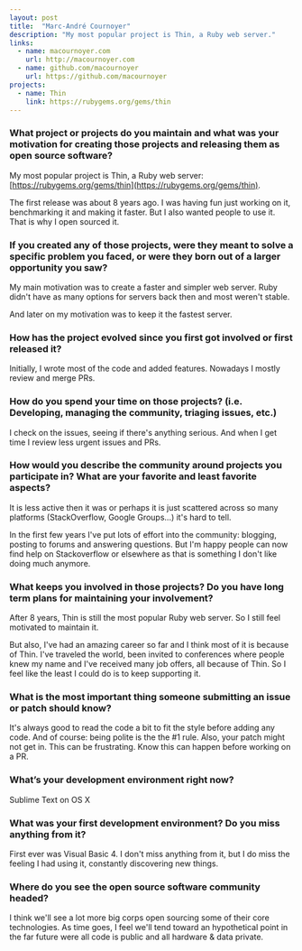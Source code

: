 ```yaml
---
layout: post
title:  "Marc-André Cournoyer"
description: "My most popular project is Thin, a Ruby web server."
links:
  - name: macournoyer.com
    url: http://macournoyer.com
  - name: github.com/macournoyer
    url: https://github.com/macournoyer
projects:
  - name: Thin
    link: https://rubygems.org/gems/thin
---
```


### What project or projects do you maintain and what was your motivation for creating those projects and releasing them as open source software?

My most popular project is Thin, a Ruby web server:
[https://rubygems.org/gems/thin](https://rubygems.org/gems/thin).

The first release was about 8 years ago. I was having fun just working on it,
benchmarking it and making it faster. But I also wanted people to use it. That
is why I open sourced it.

### If you created any of those projects, were they meant to solve a specific problem you faced, or were they born out of a larger opportunity you saw?

My main motivation was to create a faster and simpler web server. Ruby didn't
have as many options for servers back then and most weren't stable.

And later on my motivation was to keep it the fastest server.

### How has the project evolved since you first got involved or first released it?

Initially, I wrote most of the code and added features. Nowadays I mostly review
and merge PRs.

### How do you spend your time on those projects? (i.e. Developing, managing the community, triaging issues, etc.)

I check on the issues, seeing if there's anything serious. And when I get time I
review less urgent issues and PRs.

### How would you describe the community around projects you participate in? What are your favorite and least favorite aspects?

It is less active then it was or perhaps it is just scattered across so many
platforms (StackOverflow, Google Groups...) it's hard to tell.

In the first few years I've put lots of effort into the community: blogging,
posting to forums and answering questions. But I'm happy people can now find
help on Stackoverflow or elsewhere as that is something I don't like doing much
anymore.

### What keeps you involved in those projects? Do you have long term plans for maintaining your involvement?

After 8 years, Thin is still the most popular Ruby web server. So I still feel
motivated to maintain it.

But also, I've had an amazing career so far and I think most of it is because of
Thin. I've traveled the world, been invited to conferences where people knew my
name and I've received many job offers, all because of Thin. So I feel like the
least I could do is to keep supporting it.

### What is the most important thing someone submitting an issue or patch should know?

It's always good to read the code a bit to fit the style before adding any code.
And of course: being polite is the the #1 rule. Also, your patch might not get
in. This can be frustrating. Know this can happen before working on a PR.

### What’s your development environment right now?

Sublime Text on OS X

### What was your first development environment? Do you miss anything from it?

First ever was Visual Basic 4. I don't miss anything from it, but I do miss the
feeling I had using it, constantly discovering new things.

### Where do you see the open source software community headed?

I think we'll see a lot more big corps open sourcing some of their core
technologies. As time goes, I feel we'll tend toward an hypothetical point in
the far future were all code is public and all hardware & data private.

